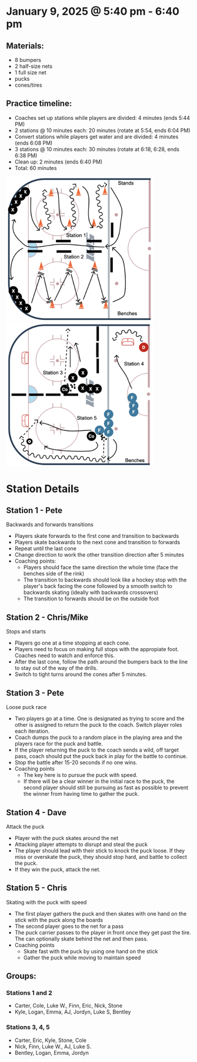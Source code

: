 # January 9, 2025 @ 5:40 pm - 6:40 pm

## Materials:
- 8 bumpers
- 2 half-size nets
- 1 full size net
- pucks
- cones/tires

## Practice timeline:
- Coaches set up stations while players are divided: 4 minutes (ends 5:44 PM)
- 2 stations @ 10 minutes each: 20 minutes (rotate at 5:54, ends 6:04 PM)
- Convert stations while players get water and are divided: 4 minutes (ends 6:08 PM)
- 3 stations @ 10 minutes each: 30 minutes (rotate at 6:18, 6:28, ends 6:38 PM)
- Clean up: 2 minutes (ends 6:40 PM)
- Total: 60 minutes

<img src="https://github.com/salter14/hockey/blob/main/drill_diagrams/Practice_layout_20241127_pt1.png" alt="alt" width="400px"> <img src="https://github.com/salter14/hockey/blob/main/drill_diagrams/Practice_layout_20250109.png" alt="alt" width="400px">

# Station Details

## Station 1 - Pete
Backwards and forwards transitions
- Players skate forwards to the first cone and transition to backwards
- Players skate backwards to the next cone and transition to forwards
- Repeat until the last cone
- Change direction to work the other transition direction after 5 minutes
- Coaching points: 
  - Players should face the same direction the whole time (face the benches side of the rink)
  - The transition to backwards should look like a hockey stop with the player's back facing the cone followed by a smooth switch to backwards skating (ideally with backwards crossovers)
  - The transition to forwards should be on the outside foot

## Station 2 - Chris/Mike
Stops and starts
- Players go one at a time stopping at each cone.
- Players need to focus on making full stops with the appropiate foot. Coaches need to watch and enforce this.
- After the last cone, follow the path around the bumpers back to the line to stay out of the way of the drills.
- Switch to tight turns around the cones after 5 minutes.

## Station 3 - Pete
Loose puck race
- Two players go at a time. One is designated as trying to score and the other is assigned to return the puck to the coach. Switch player roles each iteration.
- Coach dumps the puck to a random place in the playing area and the players race for the puck and battle.
- If the player returning the puck to the coach sends a wild, off target pass, coach should put the puck back in play for the battle to continue.
- Stop the battle after 15-20 seconds if no one wins.
- Coaching points
  - The key here is to pursue the puck with speed.
  - If there will be a clear winner in the initial race to the puck, the second player should still be pursuing as fast as possible to prevent the winner from having time to gather the puck.

## Station 4 - Dave
Attack the puck
- Player with the puck skates around the net
- Attacking player attempts to disrupt and steal the puck
- The player should lead with their stick to knock the puck loose. If they miss or overskate the puck, they should stop hard, and battle to collect the puck.
- If they win the puck, attack the net.

## Station 5 - Chris
Skating with the puck with speed
- The first player gathers the puck and then skates with one hand on the stick with the puck along the boards
- The second player goes to the net for a pass
- The puck carrier passes to the player in front once they get past the tire. The can optionally skate behind the net and then pass.
- Coaching points
  - Skate fast with the puck by using one hand on the stick
  - Gather the puck while moving to maintain speed

## Groups:
### Stations 1 and 2
- Carter, Cole, Luke W., Finn, Eric, Nick, Stone
- Kyle, Logan, Emma, AJ, Jordyn, Luke S, Bentley

### Stations 3, 4, 5
- Carter, Eric, Kyle, Stone, Cole
- Nick, Finn, Luke W., AJ, Luke S.
- Bentley, Logan, Emma, Jordyn

